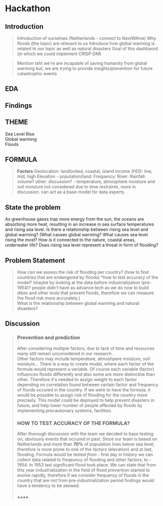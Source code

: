 # **Hackathon**

## **Introduction**
> Introduction of ourselves (Netherlands - connect to NextWAIve)
> Why floods (the topic) are relevant to us
> Introduce how global warming is related to our topic as well as natural disasters
> Goal of this dashbaord (in which we could implement CRISP-DM)

> Mention taht we're are incapable of saving humanity from global warming but, we are trying to provide insights/prevention for future catastrophic events


## **EDA**


## **Findings**



## **THEME**
Sea Level Rise  
Global warming  
Floods


## **FORMULA**
> **Factors**
> Geolocation: landlocked, coastal, island
> income (HDI): low, mid, high
> Elevation - population/land:
> Frequency: 
> River:
> Rainfall: volume?
> other: discussion? - temperature, atmosphere moisture and soil moisture not considered due to time restraints, more in discussion. can act as a base-model for data experts. 

## **State the problem**
As greenhouse gases trap more energy from the sun, the oceans are absorbing more heat, resulting in an increase in sea surface temperatures and rising sea level.
Is there a relationship between rising sea level and global warming? (What causes global warming? What causes sea level rising the most? How is it connected to the nature, coastal areas, underwater life? Does rising sea level represent a threat in form of flooding?

## **Problem Statement**
> How can we assess the risk of flooding per country? (how to find countries that are endangered by floods)
> *how to test accuracy of the model? (maybe by looking at the data before industrialization (pre-1954)? people didn't have as advance tech as we do now to build dikes and other tools that prevent floods, therefore we can measure the flood risk more accurately.)\
> What is the relationship between global warming and natural disasters?
> 
> 
##




## **Discussion**
> ### **Prevention and prediction**
> After considering multiple factors, due to lack of time and resources many still remain unconsidered in our research.\
> Other factors may include temperature, atmoshpere moisture, soil moisture...
> There is a way to create model, where each factor of the formula would represent a variable. Of course each variable (factor) influences floods differently and also some are more distinctive than other. Therefore it's needed to assign weight to each factor depending on correlation found between certain factor and frequency of floods occured in the country.
> If we were to have the formula, it would be possible to assign risk of flooding for the country more precisely. This model could be deployed to help prevent disasters in future, and help lower number of people affected by floods by implementing precautionary systems, facilities.
> ### **HOW TO TEST ACCURACY OF THE FORMULA?**
> After thorough discussion with the team we decided to base testing on, obviously events that occured in past. Since our team is based on Netherlands and more than **70%** of population lives below sea level, therefore is more prone to one of the factors (elevation) and at last, flooding. Formula would be tested _from_ - first day in history we can collect data related to freqeuncy of flooding and other factors; to - 1954. In 1953 last significant flood took place. We can state that from this year industrialization in the field of flood prevention started to evolve rapidly, therefore if we consider frequency of floods in the country that are not from pre-industrialization period findings would have a tendency to be skewed. 
> ### ****


